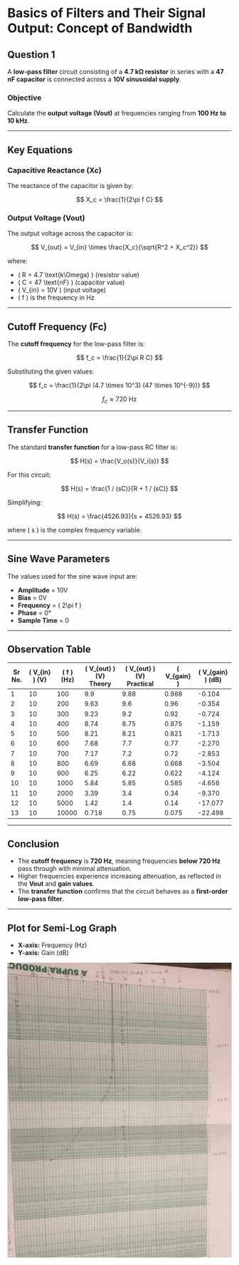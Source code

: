 # Basics of Filters and Their Signal Output: Concept of Bandwidth

## **Question 1**
A **low-pass filter** circuit consisting of a **4.7 kΩ resistor** in series with a **47 nF capacitor** is connected across a **10V sinusoidal supply**.

### **Objective**
Calculate the **output voltage (Vout)** at frequencies ranging from **100 Hz to 10 kHz**.

---

## **Key Equations**

### **Capacitive Reactance (Xc)**
The reactance of the capacitor is given by:

$$ X_c = \frac{1}{2\pi f C} $$

### **Output Voltage (Vout)**
The output voltage across the capacitor is:

$$ V_{out} = V_{in} \times \frac{X_c}{\sqrt{R^2 + X_c^2}} $$

where:
  - \( R = 4.7 \text{k\Omega} \) (resistor value)
  - \( C = 47 \text{nF} \) (capacitor value)
  - \( V_{in} = 10V \) (input voltage)
  - \( f \) is the frequency in Hz

---

## **Cutoff Frequency (Fc)**
The **cutoff frequency** for the low-pass filter is:

$$ f_c = \frac{1}{2\pi R C} $$

Substituting the given values:

$$ f_c = \frac{1}{2\pi (4.7 \times 10^3) (47 \times 10^{-9})} $$

$$ f_c \approx 720 \text{ Hz} $$

---

## **Transfer Function**
The standard **transfer function** for a low-pass RC filter is:

$$ H(s) = \frac{V_o(s)}{V_i(s)} $$

For this circuit:

$$ H(s) = \frac{1 / (sC)}{R + 1 / (sC)} $$

Simplifying:

$$ H(s) = \frac{4526.93}{s + 4526.93} $$

where \( s \) is the complex frequency variable.

---

## **Sine Wave Parameters**
The values used for the sine wave input are:
  - **Amplitude** = 10V  
  - **Bias** = 0V  
  - **Frequency** = \( 2\pi f \)  
  - **Phase** = 0°  
  - **Sample Time** = 0  

---

## **Observation Table**

| Sr No. | \( V_{in} \) (V) | \( f \) (Hz) | \( V_{out} \) (V) Theory | \( V_{out} \) (V) Practical | \( V_{gain} \) | \( V_{gain} \) (dB) |
|--------|----------------|--------------|--------------------------|---------------------------|-----------------|------------------|
| 1      | 10             | 100          | 9.9                      | 9.88                      | 0.988           | -0.104           |
| 2      | 10             | 200          | 9.63                     | 9.6                       | 0.96            | -0.354           |
| 3      | 10             | 300          | 9.23                     | 9.2                       | 0.92            | -0.724           |
| 4      | 10             | 400          | 8.74                     | 8.75                      | 0.875           | -1.159           |
| 5      | 10             | 500          | 8.21                     | 8.21                      | 0.821           | -1.713           |
| 6      | 10             | 600          | 7.68                     | 7.7                       | 0.77            | -2.270           |
| 7      | 10             | 700          | 7.17                     | 7.2                       | 0.72            | -2.853           |
| 8      | 10             | 800          | 6.69                     | 6.68                      | 0.668           | -3.504           |
| 9      | 10             | 900          | 6.25                     | 6.22                      | 0.622           | -4.124           |
| 10     | 10             | 1000         | 5.84                     | 5.85                      | 0.585           | -4.656           |
| 11     | 10             | 2000         | 3.39                     | 3.4                       | 0.34            | -9.370           |
| 12     | 10             | 5000         | 1.42                     | 1.4                       | 0.14            | -17.077          |
| 13     | 10             | 10000        | 0.718                    | 0.75                      | 0.075           | -22.498          |

---

## **Conclusion**
- The **cutoff frequency** is **720 Hz**, meaning frequencies **below 720 Hz** pass through with minimal attenuation.
- Higher frequencies experience increasing attenuation, as reflected in the **Vout** and **gain values**.
- The **transfer function** confirms that the circuit behaves as a **first-order low-pass filter**.

---

## **Plot for Semi-Log Graph**
- **X-axis:** Frequency (Hz)
- **Y-axis:** Gain (dB)

![Semi-Log Plot](images/Exp_03_semi_log.jpg)


